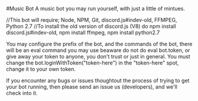 #Music Bot
A music bot you may run yourself, with just a little of mintues.

//This bot will require; Node, NPM, Git, discord.js#indev-old, FFMPEG, Python 2.7
//To install the old version of discord.js (V8) do npm install discord.js#indev-old, npm install ffmpeg, npm install python2.7

You may configure the prefix of the bot, and the commands of the bot, there will be an eval command you may use beaware do not do <prefix-here>eval bot.token, or give away your token to anyone, you don't trust or just in general.
You must change the bot.loginWithToken("token-here") in the "token-here" spot, change it to your own token. 

If you encounter any bugs or issues thoughtout the process of trying to get your bot running, then please send an issue us (developers), and we'll check into it. 
